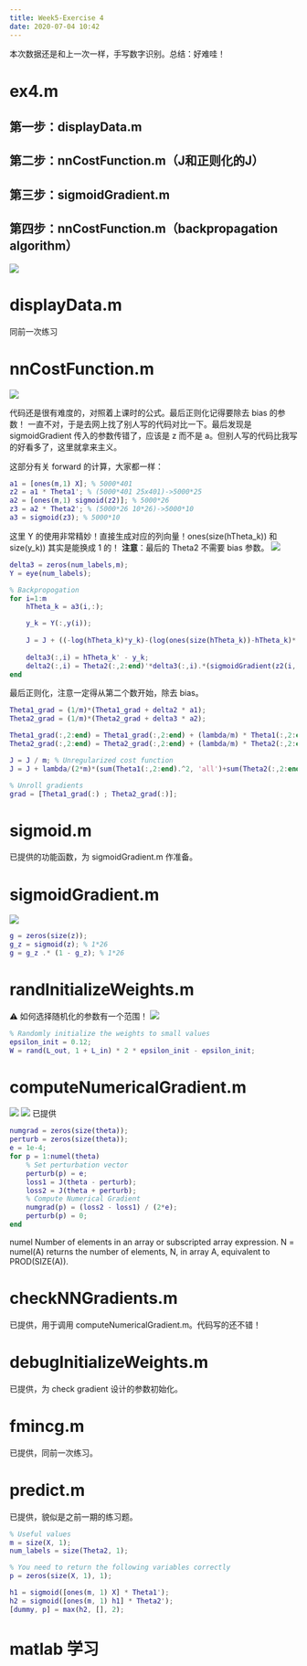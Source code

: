 ```yaml
---
title: Week5-Exercise 4
date: 2020-07-04 10:42
---
```


本次数据还是和上一次一样，手写数字识别。总结：好难哇！

# ex4.m
## 第一步：displayData.m
## 第二步：nnCostFunction.m（J和正则化的J）
## 第三步：sigmoidGradient.m
## 第四步：nnCostFunction.m（backpropagation algorithm）


![](./_image/2020-07/2020-07-04-10-47-33.png?r=48)
# displayData.m
同前一次练习

# nnCostFunction.m
![](./_image/2020-07/2020-07-04-10-50-14.png)

代码还是很有难度的，对照着上课时的公式。最后正则化记得要除去 bias 的参数！
一直不对，于是去网上找了别人写的代码对比一下。最后发现是 sigmoidGradient 传入的参数传错了，应该是 z 而不是 a。但别人写的代码比我写的好看多了，这里就拿来主义。

这部分有关 forward 的计算，大家都一样：
```matlab
a1 = [ones(m,1) X]; % 5000*401
z2 = a1 * Theta1'; % (5000*401 25x401)->5000*25
a2 = [ones(m,1) sigmoid(z2)]; % 5000*26
z3 = a2 * Theta2'; % (5000*26 10*26)->5000*10
a3 = sigmoid(z3); % 5000*10
```

这里 Y 的使用非常精妙！直接生成对应的列向量！ones(size(hTheta_k)) 和 size(y_k)) 其实是能换成 1 的！
**注意**：最后的 Theta2 不需要 bias 参数。
![](./_image/2020-07/2020-07-04-14-58-54.png?r=51)
```matlab
delta3 = zeros(num_labels,m);
Y = eye(num_labels);

% Backpropogation
for i=1:m
    hTheta_k = a3(i,:);

    y_k = Y(:,y(i));
    
    J = J + ((-log(hTheta_k)*y_k)-(log(ones(size(hTheta_k))-hTheta_k)*(ones(size(y_k))-y_k)));
    
    delta3(:,i) = hTheta_k' - y_k;
    delta2(:,i) = Theta2(:,2:end)'*delta3(:,i).*(sigmoidGradient(z2(i,:)))';
end
```

最后正则化，注意一定得从第二个数开始，除去 bias。
```matlab
Theta1_grad = (1/m)*(Theta1_grad + delta2 * a1);
Theta2_grad = (1/m)*(Theta2_grad + delta3 * a2);

Theta1_grad(:,2:end) = Theta1_grad(:,2:end) + (lambda/m) * Theta1(:,2:end); % 25 x 400
Theta2_grad(:,2:end) = Theta2_grad(:,2:end) + (lambda/m) * Theta2(:,2:end); % 10 x 25

J = J / m; % Unregularized cost function
J = J + lambda/(2*m)*(sum(Theta1(:,2:end).^2, 'all')+sum(Theta2(:,2:end).^2, 'all'));

% Unroll gradients
grad = [Theta1_grad(:) ; Theta2_grad(:)];
```

# sigmoid.m
已提供的功能函数，为 sigmoidGradient.m 作准备。

# sigmoidGradient.m
![](./_image/2020-07/2020-07-04-13-04-14.png)
```matlab
g = zeros(size(z));
g_z = sigmoid(z); % 1*26
g = g_z .* (1 - g_z); % 1*26
```
# randInitializeWeights.m

⚠️ 如何选择随机化的参数有一个范围！
![](./_image/2020-07/2020-07-04-13-06-19.png)

```matlab
% Randomly initialize the weights to small values
epsilon_init = 0.12;
W = rand(L_out, 1 + L_in) * 2 * epsilon_init - epsilon_init;
```
# computeNumericalGradient.m
![](./_image/2020-07/2020-07-04-14-17-50.png)
![](./_image/2020-07/2020-07-04-00-17-55.png?r=55)
已提供
```matlab
numgrad = zeros(size(theta));
perturb = zeros(size(theta));
e = 1e-4;
for p = 1:numel(theta)
    % Set perturbation vector
    perturb(p) = e;
    loss1 = J(theta - perturb);
    loss2 = J(theta + perturb);
    % Compute Numerical Gradient
    numgrad(p) = (loss2 - loss1) / (2*e);
    perturb(p) = 0;
end
```

 numel   Number of elements in an array or subscripted array expression.
    N = numel(A) returns the number of elements, N, in array A, equivalent 
    to PROD(SIZE(A)).

# checkNNGradients.m
已提供，用于调用 computeNumericalGradient.m。代码写的还不错！

# debugInitializeWeights.m
已提供，为 check gradient 设计的参数初始化。

# fmincg.m
已提供，同前一次练习。

# predict.m
已提供，貌似是之前一期的练习题。
```matlab
% Useful values
m = size(X, 1);
num_labels = size(Theta2, 1);

% You need to return the following variables correctly 
p = zeros(size(X, 1), 1);

h1 = sigmoid([ones(m, 1) X] * Theta1');
h2 = sigmoid([ones(m, 1) h1] * Theta2');
[dummy, p] = max(h2, [], 2);
```



# matlab 学习